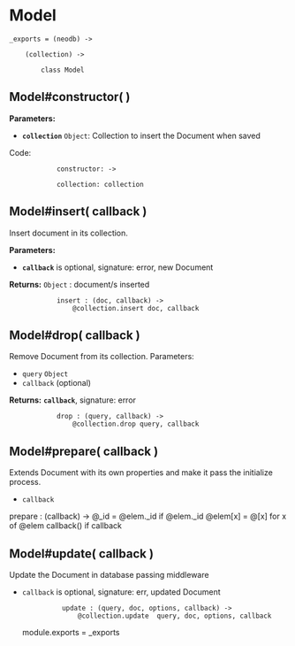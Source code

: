 
Model
========
	
	_exports = (neodb) ->

		(collection) ->

			class Model



Model#constructor( )
-------------------------------------

**Parameters:**

- **`collection`** `Object`: Collection to insert the Document when saved

Code:

				constructor: ->

				collection: collection

Model#insert( callback )
---------------------------

Insert document in its collection.

**Parameters:**

- **`callback`** is optional, signature: error, new Document

**Returns:** `Object` : document/s inserted

				insert : (doc, callback) ->
					@collection.insert doc, callback



Model#drop( callback )
-------------------------

Remove Document from its collection.
Parameters:

- `query` `Object`
- `callback` (optional)

**Returns:** **`callback`**, signature: error

				drop : (query, callback) ->
					@collection.drop query, callback



Model#prepare( callback )
------------------------
Extends Document with its own properties and make it pass the initialize process.
* `callback`

prepare : (callback) ->
	@_id = @elem._id if @elem._id
	@elem[x] = @[x] for x of @elem
	callback() if callback



Model#update( callback )
------------------------

Update the Document in database passing middleware

* `callback` is optional, signature: err, updated Document

				update : (query, doc, options, callback) ->
					@collection.update  query, doc, options, callback



	module.exports = _exports
